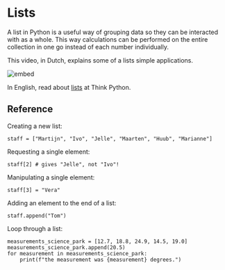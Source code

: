 # Lists

A list in Python is a useful way of grouping data so they can be interacted with as a whole. This way calculations can be performed on the entire collection in one go instead of each number individually.

This video, in Dutch, explains some of a lists simple applications.

![embed](https://player.vimeo.com/video/287247201)

In English, read about [lists](http://greenteapress.com/thinkpython/html/thinkpython011.html) at Think Python.

## Reference

Creating a new list:

    staff = ["Martijn", "Ivo", "Jelle", "Maarten", "Huub", "Marianne"]

Requesting a single element:

    staff[2] # gives "Jelle", not "Ivo"!

Manipulating a single element:

    staff[3] = "Vera"

Adding an element to the end of a list:

    staff.append("Tom")

Loop through a list:

    measurements_science_park = [12.7, 18.8, 24.9, 14.5, 19.0]
    measurements_science_park.append(20.5)
    for measurement in measurements_science_park:
        print(f"the measurement was {measurement} degrees.")
